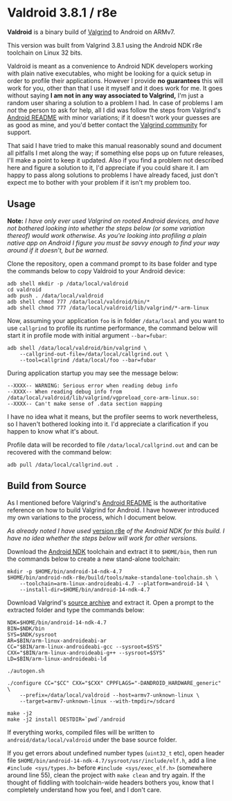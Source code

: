 Valdroid 3.8.1 / r8e
====================

**Valdroid** is a binary build of [Valgrind](http://valgrind.org/) to Android on ARMv7.

This version was built from Valgrind 3.8.1 using the Android NDK r8e toolchain on Linux 32 bits.

Valdroid is meant as a convenience to Android NDK developers working with plain native executables, who might be looking for a quick setup in order to profile their applications. However I provide **no guarantees** this will work for you, other than that I use it myself and it does work for me. It goes without saying **I am not in any way associated to Valgrind,** I'm just a random user sharing a solution to a problem I had. In case of problems I am *not* the person to ask for help, all I did was follow the steps from Valgrind's [Android README](http://valgrind.org/docs/manual/dist.readme-android.html) with minor variations; if it doesn't work your guesses are as good as mine, and you'd better contact the [Valgrind community](http://valgrind.org/support/summary.html) for support.

That said I have tried to make this manual reasonably sound and document all pitfalls I met along the way; if something else pops up on future releases, I'll make a point to keep it updated. Also if you find a problem not described here and figure a solution to it, I'd appreciate if you could share it. I am happy to pass along solutions to problems I have already faced, just don't expect me to bother with your problem if it isn't my problem too.

Usage
-----

**Note:** *I have only ever used Valgrind on rooted Android devices, and have not bothered looking into whether the steps below (or some variation thereof) would work otherwise. As you're looking into profiling a plain native app on Android I figure you must be savvy enough to find your way around if it doesn't, but be warned.*

Clone the repository, open a command prompt to its base folder and type the commands below to copy Valdroid to your Android device:

    adb shell mkdir -p /data/local/valdroid
    cd valdroid
    adb push . /data/local/valdroid
    adb shell chmod 777 /data/local/valdroid/bin/*
    adb shell chmod 777 /data/local/valdroid/lib/valgrind/*-arm-linux

Now, assuming your application `foo` is in folder `/data/local` and you want to use `callgrind` to profile its runtime performance, the command below will start it in profile mode with initial argument `--bar=fubar`:

    adb shell /data/local/valdroid/bin/valgrind \
        --callgrind-out-file=/data/local/callgrind.out \
        --tool=callgrind /data/local/foo --bar=fubar

During application startup you may see the message below:

    --XXXX-- WARNING: Serious error when reading debug info
    --XXXX-- When reading debug info from /data/local/valdroid/lib/valgrind/vgpreload_core-arm-linux.so:
    --XXXX-- Can't make sense of .data section mapping

I have no idea what it means, but the profiler seems to work nevertheless, so I haven't bothered looking into it. I'd appreciate a clarification if you happen to know what it's about.

Profile data will be recorded to file `/data/local/callgrind.out` and can be recovered with the command below:

    adb pull /data/local/callgrind.out .

Build from Source
-----------------

As I mentioned before Valgrind's [Android README](http://valgrind.org/docs/manual/dist.readme-android.html) is the authoritative reference on how to build Valgrind for Android. I have however introduced my own variations to the process, which I document below.

*As already noted I have used* [version r8e](http://dl.google.com/android/ndk/android-ndk-r8e-linux-x86.tar.bz2) *of the Android NDK for this build. I have no idea whether the steps below will work for other versions.*

Download the [Android NDK](http://developer.android.com/tools/sdk/ndk/index.html) toolchain and extract it to `$HOME/bin`, then run the commands below to create a new stand-alone toolchain:

    mkdir -p $HOME/bin/android-14-ndk-4.7
    $HOME/bin/android-ndk-r8e/build/tools/make-standalone-toolchain.sh \
        --toolchain=arm-linux-androideabi-4.7 --platform=android-14 \
        --install-dir=$HOME/bin/android-14-ndk-4.7

Download Valgrind's [source archive](http://valgrind.org/downloads/) and extract it. Open a prompt to the extracted folder and type the commands below:

    NDK=$HOME/bin/android-14-ndk-4.7
    BIN=$NDK/bin
    SYS=$NDK/sysroot
    AR=$BIN/arm-linux-androideabi-ar
    CC="$BIN/arm-linux-androideabi-gcc --sysroot=$SYS"
    CXX="$BIN/arm-linux-androideabi-g++ --sysroot=$SYS"
    LD=$BIN/arm-linux-androideabi-ld

    ./autogen.sh

    ./configure CC="$CC" CXX="$CXX" CPPFLAGS="-DANDROID_HARDWARE_generic" \
        --prefix=/data/local/valdroid --host=armv7-unknown-linux \
        --target=armv7-unknown-linux --with-tmpdir=/sdcard

    make -j2
    make -j2 install DESTDIR=`pwd`/android

If everything works, compiled files will be written to `android/data/local/valdroid` under the base source folder.

If you get errors about undefined number types (`uint32_t` etc), open header file `$HOME/bin/android-14-ndk-4.7/sysroot/usr/include/elf.h`, add a line `#include <sys/types.h>` before `#include <sys/exec_elf.h>` (somewhere around line 55), clean the project with `make clean` and try again. If the thought of fiddling with toolchain-wide headers bothers you, know that I completely understand how you feel, and I don't care.
